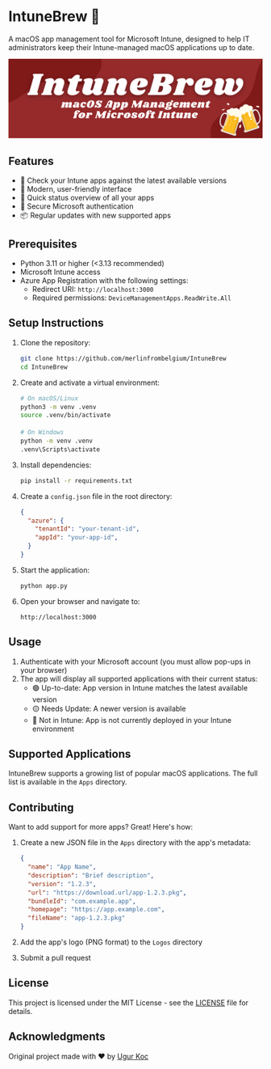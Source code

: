 # IntuneBrew 🍺

A macOS app management tool for Microsoft Intune, designed to help IT administrators keep their Intune-managed macOS applications up to date.

![IntuneBrew Banner](static/banner.png)

## Features

- 🔄 Check your Intune apps against the latest available versions
- 📱 Modern, user-friendly interface
- 🚀 Quick status overview of all your apps
- 🔐 Secure Microsoft authentication
- 📦 Regular updates with new supported apps

## Prerequisites

- Python 3.11 or higher (\<3.13 recommended)
- Microsoft Intune access
- Azure App Registration with the following settings:
  - Redirect URI: `http://localhost:3000`
  - Required permissions: `DeviceManagementApps.ReadWrite.All`

## Setup Instructions

1. Clone the repository:
   ```bash
   git clone https://github.com/merlinfrombelgium/IntuneBrew
   cd IntuneBrew
   ```

2. Create and activate a virtual environment:
   ```bash
   # On macOS/Linux
   python3 -m venv .venv
   source .venv/bin/activate

   # On Windows
   python -m venv .venv
   .venv\Scripts\activate
   ```

3. Install dependencies:
   ```bash
   pip install -r requirements.txt
   ```

4. Create a `config.json` file in the root directory:
   ```json
   {
     "azure": {
       "tenantId": "your-tenant-id",
       "appId": "your-app-id",
     }
   }
   ```

5. Start the application:
   ```bash
   python app.py
   ```

6. Open your browser and navigate to:
   ```
   http://localhost:3000
   ```

## Usage

1. Authenticate with your Microsoft account (you must allow pop-ups in your browser)
2. The app will display all supported applications with their current status:
   - 🟢 Up-to-date: App version in Intune matches the latest available version
   - 🟡 Needs Update: A newer version is available
   - 🔴 Not in Intune: App is not currently deployed in your Intune environment

## Supported Applications

IntuneBrew supports a growing list of popular macOS applications. The full list is available in the `Apps` directory.

## Contributing

Want to add support for more apps? Great! Here's how:

1. Create a new JSON file in the `Apps` directory with the app's metadata:
   ```json
   {
     "name": "App Name",
     "description": "Brief description",
     "version": "1.2.3",
     "url": "https://download.url/app-1.2.3.pkg",
     "bundleId": "com.example.app",
     "homepage": "https://app.example.com",
     "fileName": "app-1.2.3.pkg"
   }
   ```

2. Add the app's logo (PNG format) to the `Logos` directory
3. Submit a pull request

## License

This project is licensed under the MIT License - see the [LICENSE](LICENSE) file for details.

## Acknowledgments

Original project made with ❤️ by [Ugur Koc](https://github.com/ugurkocde)
